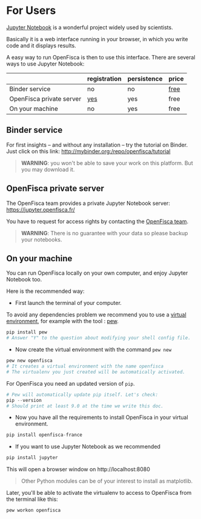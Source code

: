 # For Users

[Jupyter Notebook](https://jupyter.org/) is a wonderful project widely used by scientists.

Basically it is a web interface running in your browser, in which you write code and it displays results.

A easy way to run OpenFisca is then to use this interface. There are several ways to use Jupyter Notebook:

|                          | registration | persistence | price |
| --                       | --           | --          | --    |
| Binder service           | no           | no          | [free](http://docs.mybinder.org/faq)  |
| OpenFisca private server | [yes](https://www.openfisca.fr/contact)          | yes         | free  |
| On your machine          | no           | yes         | free  |

## Binder service

For first insights – and without any installation – try the tutorial on Binder. Just click on this link: http://mybinder.org:/repo/openfisca/tutorial 

> **WARNING**: you won't be able to save your work on this platform. But you may download it.

## OpenFisca private server

The OpenFisca team provides a private Jupyter Notebook server: https://jupyter.openfisca.fr/

You have to request for access rights by contacting the [OpenFisca team](https://github.com/openfisca).

  >**WARNING**: There is no guarantee with your data so please backup your notebooks.

## On your machine

You can run OpenFisca locally on your own computer, and enjoy Jupyter Notebook too.

Here is the recommended way:
- First launch the terminal of your computer.


To avoid any dependencies problem we recommend you to use a [virtual environment](https://virtualenv.pypa.io/en/stable/), for example with the tool : [pew](https://github.com/berdario/pew#command-reference).

```python
pip install pew
# Answer "Y" to the question about modifying your shell config file.
```
- Now create the virtual environment with the command `pew new`

```python
pew new openfisca
# It creates a virtual environment with the name openfisca
# The virtualenv you just created will be automatically activated.
```
For OpenFisca you need an updated version of `pip`.
```python
# Pew will automatically update pip itself. Let's check:
pip --version
# Should print at least 9.0 at the time we write this doc.
```
- Now you have all the requirements to install OpenFisca in your virtual environment.

```python
pip install openfisca-france
```
- If you want to use Jupyter Notebook as we recommended

```python
pip install jupyter
```
This will open a browser window on http://localhost:8080

> Other Python modules can be of your interest to install as matplotlib.

Later, you'll be able to activate the virtualenv to access to OpenFisca from the terminal like this:

```
pew workon openfisca
```
